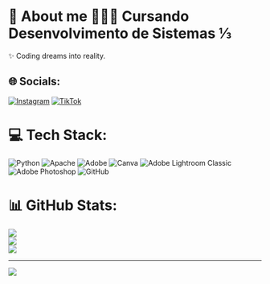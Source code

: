 # 💫 About me                                                                             👩🏻‍💻 Cursando Desenvolvimento de Sistemas ⅓

  ✨ Coding dreams into reality.


## 🌐 Socials:
[![Instagram](https://img.shields.io/badge/Instagram-%23E4405F.svg?logo=Instagram&logoColor=white)](https://instagram.com/letiicia.c_) [![TikTok](https://img.shields.io/badge/TikTok-%23000000.svg?logo=TikTok&logoColor=white)](https://tiktok.com/@letiicia.c_) 

# 💻 Tech Stack:
![Python](https://img.shields.io/badge/python-3670A0?style=for-the-badge&logo=python&logoColor=ffdd54) ![Apache](https://img.shields.io/badge/apache-%23D42029.svg?style=for-the-badge&logo=apache&logoColor=white) ![Adobe](https://img.shields.io/badge/adobe-%23FF0000.svg?style=for-the-badge&logo=adobe&logoColor=white) ![Canva](https://img.shields.io/badge/Canva-%2300C4CC.svg?style=for-the-badge&logo=Canva&logoColor=white) ![Adobe Lightroom Classic](https://img.shields.io/badge/Adobe%20Lightroom%20Classic-31A8FF.svg?style=for-the-badge&logo=Adobe%20Lightroom%20Classic&logoColor=white) ![Adobe Photoshop](https://img.shields.io/badge/adobe%20photoshop-%2331A8FF.svg?style=for-the-badge&logo=adobe%20photoshop&logoColor=white) ![GitHub](https://img.shields.io/badge/github-%23121011.svg?style=for-the-badge&logo=github&logoColor=white)
# 📊 GitHub Stats:
![](https://github-readme-stats.vercel.app/api?username=leticiacavalcante7&theme=rose&hide_border=false&include_all_commits=false&count_private=false)<br/>
![](https://github-readme-streak-stats.herokuapp.com/?user=leticiacavalcante7&theme=rose&hide_border=false)<br/>
![](https://github-readme-stats.vercel.app/api/top-langs/?username=leticiacavalcante7&theme=rose&hide_border=false&include_all_commits=false&count_private=false&layout=compact)

---
[![](https://visitcount.itsvg.in/api?id=leticiacavalcante7&icon=0&color=0)](https://visitcount.itsvg.in)

<!-- Proudly created with GPRM ( https://gprm.itsvg.in ) -->
